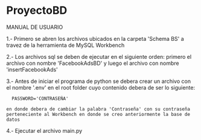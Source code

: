 # ProyectoBD
MANUAL DE USUARIO

1.- Primero se abren los archivos ubicados en la carpeta 'Schema BS' a travez de la herramienta de MySQL Workbench

2.- Los archivos sql se deben de ejecutar en el siguiente orden: primero el archivo con nombre 'FacebookAdsBD' y luego el archivo con nombre 'insertFacebookAds'

3.- Antes de iniciar el programa de python se debera crear un archivo con el nombre '.env' en  el root folder cuyo contenido debera de ser lo siguiente:

      PASSWORD='CONTRASEÑA'
      
    en donde debera de cambiar la palabra 'Contraseña' con su contraseña perteneciente al Workbench en donde se creo anteriormente la base de datos
    
4.- Ejecutar el archivo main.py 
